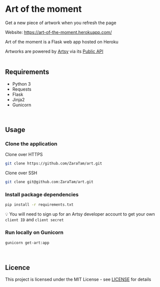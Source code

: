 # Art of the moment

Get a new piece of artwork when you refresh the page

Website: https://art-of-the-moment.herokuapp.com/

Art of the moment is a Flask web app hosted on Heroku

Artworks are powered by [Artsy](https://www.artsy.net/) via its [Public API](https://developers.artsy.net/)
<br>
<br>

## Requirements

- Python 3
- Requests
- Flask
- Jinja2
- Gunicorn
<br>

## Usage

### Clone the application

Clone over HTTPS
```sh
git clone https://github.com/ZaraTam/art.git
```

Clone over SSH
```sh
git clone git@github.com:ZaraTam/art.git
```

### Install package dependencies

```sh
pip install -r requirements.txt
```

:bulb: You will need to sign up for an Artsy developer account to get your own `client ID` and `client secret`

### Run locally on Gunicorn

```sh
gunicorn get-art:app
```
<br>

## Licence

This project is licensed under the MIT License - see [LICENSE](https://github.com/ZaraTam/art/blob/master/LICENSE) for details
